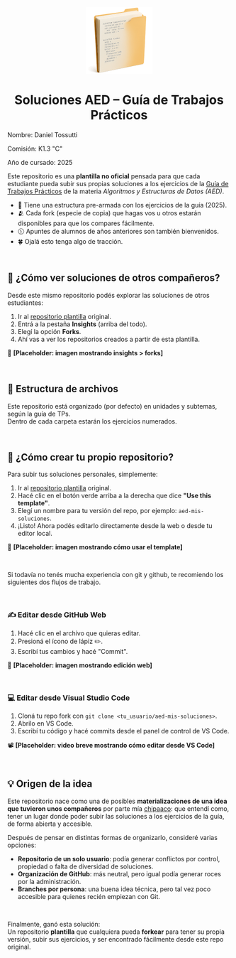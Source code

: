 <p align="center">
  <img src="assets/logo.png" alt="Logo del proyecto" width="150"/>
</p>

<h1 align="center">Soluciones AED – Guía de Trabajos Prácticos</h1>

Nombre: Daniel Tossutti

Comisión: K1.3 "C"

Año de cursado: 2025

Este repositorio es una **plantilla no oficial** pensada para que cada estudiante pueda subir sus propias soluciones a los ejercicios de la [Guía de Trabajos Prácticos](https://aed-frre.github.io/) de la materia *Algoritmos y Estructuras de Datos (AED)*.

* 📁 Tiene una estructura pre-armada con los ejercicios de la guía (2025).
* 🫂 Cada fork (especie de copia) que hagas vos u otros estarán disponibles para que los compares fácilmente.
* 🕦 Apuntes de alumnos de años anteriores son también bienvenidos.
* 🍀 Ojalá esto tenga algo de tracción.

<br/>

## 🔎 ¿Cómo ver soluciones de otros compañeros?

Desde este mismo repositorio podés explorar las soluciones de otros estudiantes:

1. Ir al [repositorio plantilla](https://github.com/chipaaco/aed-template) original.
2. Entrá a la pestaña **Insights** (arriba del todo).
3. Elegí la opción **Forks**.
4. Ahí vas a ver los repositorios creados a partir de esta plantilla.

📸 **[Placeholder: imagen mostrando insights > forks]**

<br/>

## 📁 Estructura de archivos

Este repositorio está organizado (por defecto) en unidades y subtemas, según la guía de TPs.  
Dentro de cada carpeta estarán los ejercicios numerados.

<br/>

## 🚀 ¿Cómo crear tu propio repositorio?

Para subir tus soluciones personales, simplemente:

1. Ir al [repositorio plantilla](https://github.com/chipaaco/aed-template) original.
2. Hacé clic en el botón verde arriba a la derecha que dice **"Use this template"**.
3. Elegí un nombre para tu versión del repo, por ejemplo: `aed-mis-soluciones`.
4. ¡Listo! Ahora podés editarlo directamente desde la web o desde tu editor local.

📸 **[Placeholder: imagen mostrando cómo usar el template]**

<br/>

Si todavía no tenés mucha experiencia con git y github, te recomiendo los siguientes dos flujos de trabajo.

<br/>

### ✍️ Editar desde GitHub Web

1. Hacé clic en el archivo que quieras editar.
2. Presioná el ícono de lápiz ✏️.
3. Escribí tus cambios y hacé "Commit".

📸 **[Placeholder: imagen mostrando edición web]**

<br/>

### 💻 Editar desde Visual Studio Code

1. Cloná tu repo fork con `git clone <tu_usuario/aed-mis-soluciones>`.
2. Abrilo en VS Code.
3. Escribí tu código y hacé commits desde el panel de control de VS Code.

📽️ **[Placeholder: video breve mostrando cómo editar desde VS Code]**

<br/>

## 💡 Origen de la idea

Este repositorio nace como una de posibles **materializaciones de una idea que tuvieron unos compañeros** por parte mía [chipaaco](https://github.com/chipaaco): que entendí como, tener un lugar donde poder subir las soluciones a los ejercicios de la guía, de forma abierta y accesible.

Después de pensar en distintas formas de organizarlo, consideré varias opciones:

- **Repositorio de un solo usuario**: podía generar conflictos por control, propiedad o falta de diversidad de soluciones.
- **Organización de GitHub**: más neutral, pero igual podía generar roces por la administración.
- **Branches por persona**: una buena idea técnica, pero tal vez poco accesible para quienes recién empiezan con Git.

<br/>

Finalmente, ganó esta solución:  
Un repositorio **plantilla** que cualquiera pueda **forkear** para tener su propia versión, subir sus ejercicios, y ser encontrado fácilmente desde este repo original.
